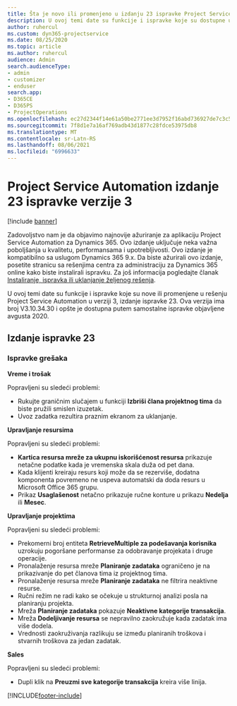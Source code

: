 ```yaml
---
title: Šta je novo ili promenjeno u izdanju 23 ispravke Project Service Automation verzije 3
description: U ovoj temi date su funkcije i ispravke koje su dostupne u izdanju 23 ispravke za Project Service Automation verzije 3.
author: ruhercul
ms.custom: dyn365-projectservice
ms.date: 08/25/2020
ms.topic: article
ms.author: ruhercul
audience: Admin
search.audienceType:
- admin
- customizer
- enduser
search.app:
- D365CE
- D365PS
- ProjectOperations
ms.openlocfilehash: ec27d2344f14e61a50be2771ee3d7952f16abd736927de7c3c5a019351a3e067
ms.sourcegitcommit: 7f8d1e7a16af769adb43d1877c28fdce53975db8
ms.translationtype: MT
ms.contentlocale: sr-Latn-RS
ms.lasthandoff: 08/06/2021
ms.locfileid: "6996633"
---
```

# <a name="project-service-automation-update-release-23-v3"></a>Project Service Automation izdanje 23 ispravke verzije 3

[!include [banner](../includes/psa-now-project-operations.md)]

Zadovoljstvo nam je da objavimo najnovije ažuriranje za aplikaciju Project Service Automation za Dynamics 365. Ovo izdanje uključuje neka važna poboljšanja u kvalitetu, performansama i upotrebljivosti. Ovo izdanje je kompatibilno sa uslugom Dynamics 365 9.x. Da biste ažurirali ovo izdanje, posetite stranicu sa rešenjima centra za administraciju za Dynamics 365 online kako biste instalirali ispravku. Za još informacija pogledajte članak [Instaliranje, ispravka ili uklanjanje željenog rešenja](/power-platform/admin/install-remove-preferred-solution).

U ovoj temi date su funkcije i ispravke koje su nove ili promenjene u rešenju Project Service Automation u verziji 3, izdanje ispravke 23. Ova verzija ima broj V3.10.34.30 i opšte je dostupna putem samostalne ispravke objavljene avgusta 2020.

## <a name="update-release-23"></a>Izdanje ispravke 23

### <a name="bug-fixes"></a>Ispravke grešaka

**Vreme i trošak**

Popravljeni su sledeći problemi:
- Rukujte graničnim slučajem u funkciji **Izbriši člana projektnog tima** da biste pružili smislen izuzetak.
- Uvoz zadatka rezultira praznim ekranom za uklanjanje.

**Upravljanje resursima**

Popravljeni su sledeći problemi:

- **Kartica resursa mreže za ukupnu iskorišćenost resursa** prikazuje netačne podatke kada je vremenska skala duža od pet dana.
- Kada klijenti kreiraju resurs koji može da se rezerviše, dodatna komponenta povremeno ne uspeva automatski da doda resurs u Microsoft Office 365 grupu.
- Prikaz **Usaglašenost** netačno prikazuje ručne konture u prikazu **Nedelja** ili **Mesec**.

**Upravljanje projektima**

Popravljeni su sledeći problemi:

- Prekomerni broj entiteta **RetrieveMultiple za podešavanja korisnika** uzrokuju pogoršane performanse za odobravanje projekata i druge operacije.
- Pronalaženje resursa mreže **Planiranje zadataka** ograničeno je na prikazivanje do pet članova tima iz projektnog tima. 
- Pronalaženje resursa mreže **Planiranje zadataka** ne filtrira neaktivne resurse.
- Ručni režim ne radi kako se očekuje u strukturnoj analizi posla na planiranju projekta.
- Mreža **Planiranje zadataka** pokazuje **Neaktivne kategorije transakcija**.
- Mreža **Dodeljivanje resursa** se nepravilno zaokružuje kada zadatak ima više dodela.
- Vrednosti zaokruživanja razlikuju se između planiranih troškova i stvarnih troškova za jedan zadatak.

**Sales**

Popravljeni su sledeći problemi:

- Dupli klik na **Preuzmi sve kategorije transakcija** kreira više linija.


[!INCLUDE[footer-include](../includes/footer-banner.md)]